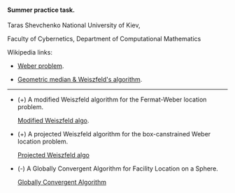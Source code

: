 #### Summer practice task.
Taras Shevchenko National University of Kiev, 

Faculty of Cybernetics, Department of Computational Mathematics


Wikipedia links:

* [Weber problem](https://en.wikipedia.org/wiki/Weber_problem).

* [Geometric median & Weiszfeld's algorithm](https://en.wikipedia.org/wiki/Geometric_median).

--------------------------------------------------------

* (+) A modified Weiszfeld algorithm for the Fermat-Weber location problem.
    
   [Modified Weiszfeld algo](notebooks/vardi2001.ipynb).

* (+) A projected Weiszfeld algorithm for the box-canstrained Weber location problem.
   
   [Projected Weiszfeld algo](notebooks/pilota2011.ipynb)

* (-) A Globally Convergent Algorithm for Facility Location on a Sphere.
    
   [Globally Convergent Algorithm](notebooks/xue1994.pynb)

